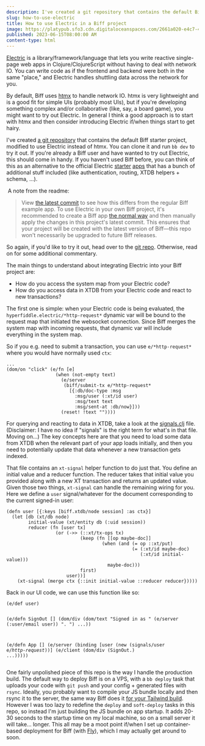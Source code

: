 ```yaml
---
description: I've created a git repository that contains the default Biff starter project, modified to use Electric instead of htmx.
slug: how-to-use-electric
title: How to use Electric in a Biff project
image: https://platypub.sfo3.cdn.digitaloceanspaces.com/2661a020-e4c7-49d2-81d5-0947e7d741a6
published: 2023-06-15T08:00:00 AM
content-type: html
---
```


<p><a href="https://github.com/hyperfiddle/electric">Electric</a> is a library/framework/language that lets you write reactive single-page web apps in Clojure/ClojureScript without having to deal with network IO. You can write code as if the frontend and backend were both in the same "place," and Electric handles shuttling data across the network for you.</p>
<p>By default, Biff uses <a href="https://htmx.org">htmx</a> to handle network IO. htmx is very lightweight and is a good fit for simple UIs (probably most UIs), but if you're developing something complex and/or collaborative (like, say, a board game), you might want to try out Electric. In general I think a good approach is to start with htmx and then consider introducing Electric if/when things start to get hairy.</p>
<p>I've created <a href="https://github.com/jacobobryant/biff-electric">a git repository</a> that contains the default Biff starter project, modified to use Electric instead of htmx. You can clone it and run&nbsp;<code>bb dev</code> to try it out. If you're already a Biff user and have wanted to try out Electric, this should come in handy. If you haven't used Biff before, you can think of this as an alternative to the official Electric&nbsp;<a href="https://github.com/hyperfiddle/electric-starter-app">starter</a> <a href="https://github.com/hyperfiddle/electric-xtdb-starter">apps</a> that has a bunch of additional stuff included (like authentication, routing, XTDB helpers + schema, ...).</p>
<p>&nbsp;A note from the readme:</p>
<blockquote>
<p>View <a href="https://github.com/jacobobryant/biff-electric/commits/master">the latest commit</a> to see how this differs from the regular Biff example app. To use Electric in your own Biff project, it's recommended to create a Biff app <a href="https://biffweb.com/docs/get-started/new-project/" rel="nofollow">the normal way</a> and then manually apply the changes in this project's latest commit. This ensures that your project will be created with the latest version of Biff&mdash;this repo won't necessarily be upgraded to future Biff releases.</p>
</blockquote>
<p>So again,&nbsp;if you'd like to try it out, head over to the <a href="https://github.com/jacobobryant/biff-electric">git repo</a>. Otherwise, read on for some additional commentary.</p>
<p>The main things to understand about integrating Electric into your Biff project are:</p>
<ul>
<li>How do you access the system map from your Electric code?</li>
<li>How do you access data in XTDB from your Electric code and react to new transactions?</li>
</ul>
<p>The first one is simple: when your Electric code is being evaluated,&nbsp;the <code>hyperfiddle.electric/*http-request*</code> dynamic var will be bound to the request map that initiated the websocket connection. Since Biff merges the system map with incoming requests, that dynamic var will include everything in the system map.</p>
<p>So if you e.g. need to submit a transaction, you can use&nbsp;<code>e/*http-request*</code> where you would have normally used <code>ctx</code>:</p>
<pre class="language-clojure"><code>...
(dom/on "click" (e/fn [e]
                  (when (not-empty text)
                    (e/server
                     (biff/submit-tx e/*http-request*
                       [{:db/doc-type :msg
                         :msg/user (:xt/id user)
                         :msg/text text
                         :msg/sent-at :db/now}]))
                    (reset! !text ""))))</code></pre>
<p>For querying and reacting to data in XTDB, take a look at the <a href="https://github.com/jacobobryant/biff-electric/blob/master/src/com/biffweb/examples/electric/signals.clj">signals.clj</a> file. (Disclaimer: I have no idea if "signals" is the right term for what's in that file. Moving on...) The key concepts here are that you need to load some data from XTDB when the relevant part of your app loads initially, and then you need to potentially update that data whenever a new transaction gets indexed.</p>
<p>That file contains an <code>xt-signal</code> helper function to do just that. You define an initial value and a reducer function. The reducer takes that initial value you provided along with a new XT transaction and returns an updated value. Given those two things, <code>xt-signal</code> can handle the remaining wiring for you. Here we define a <code>user</code> signal/whatever for the document corresponding to the current signed-in user:</p>
<pre class="language-clojure"><code>(defn user [{:keys [biff.xtdb/node session] :as ctx}]
  (let [db (xt/db node)
        initial-value (xt/entity db (:uid session))
        reducer (fn [user tx]
                  (or (-&gt;&gt; (::xt/tx-ops tx)
                           (keep (fn [[op maybe-doc]]
                                   (when (and (= op ::xt/put)
                                              (= (:xt/id maybe-doc)
                                                 (:xt/id initial-value)))
                                     maybe-doc)))
                           first)
                      user))]
    (xt-signal (merge ctx {::init initial-value ::reducer reducer}))))
</code></pre>
<p>Back in our UI code, we can use this function like so:</p>
<pre class="language-clojure"><code>(e/def user)

(e/defn SignOut []
  (dom/div
   (dom/text "Signed in as " (e/server (:user/email user)) ". ")
   ...))

(e/defn App []
  (e/server
   (binding [user (new (signals/user e/*http-request*))]
     (e/client
      (dom/div
       (SignOut.)
       ...)))))</code></pre>
<p>One fairly unpolished piece of this repo is the way I handle the production build. The default way to deploy Biff is on a VPS, with a <code>bb deploy</code> task that uploads your code with&nbsp;<code>git push</code> and your config + generated files with <code>rsync</code>. Ideally, you probably want to compile your JS bundle locally and then rsync it to the server, the same way Biff does it <a href="https://github.com/jacobobryant/biff/blob/master/tasks/src/com/biffweb/tasks.clj#L200-L217">for your Tailwind build</a>. However I was too lazy to redefine the <code>deploy</code> and <code>soft-deploy</code> tasks in this repo, so instead I'm just building the JS bundle on app startup. It adds 20-30 seconds to the startup time on my local machine, so on a small server it will take... longer. This all may be a moot point if/when I set up container-based deployment for Biff (with <a href="https://fly.io/">Fly</a>), which I may actually get around to soon.</p>
